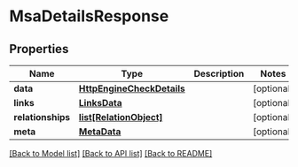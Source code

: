 # MsaDetailsResponse

## Properties
Name | Type | Description | Notes
------------ | ------------- | ------------- | -------------
**data** | [**HttpEngineCheckDetails**](HttpEngineCheckDetails.md) |  | [optional] 
**links** | [**LinksData**](LinksData.md) |  | [optional] 
**relationships** | [**list[RelationObject]**](RelationObject.md) |  | [optional] 
**meta** | [**MetaData**](MetaData.md) |  | [optional] 

[[Back to Model list]](../README.md#documentation-for-models) [[Back to API list]](../README.md#documentation-for-api-endpoints) [[Back to README]](../README.md)


